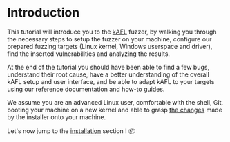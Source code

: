 # Introduction

This tutorial will introduce you to the [kAFL](https://github.com/IntelLabs/kAFL) fuzzer, by walking you through the necessary steps
to setup the fuzzer on your machine, configure our prepared fuzzing targets (Linux kernel, Windows userspace and driver),
find the inserted vulnerabilities and analyzing the results.

At the end of the tutorial you should have been able to find a few bugs, understand their root cause, have a better understanding of the overall kAFL setup and user interface, and be able to adapt kAFL to your targets using our reference documentation and how-to guides.

We assume you are an advanced Linux user, comfortable with the shell, Git, booting your machine on a new kernel and able to grasp [the changes](../reference/deployment.md) made by the installer onto your machine.

Let's now jump to the [installation](./installation.md) section ! 📦
